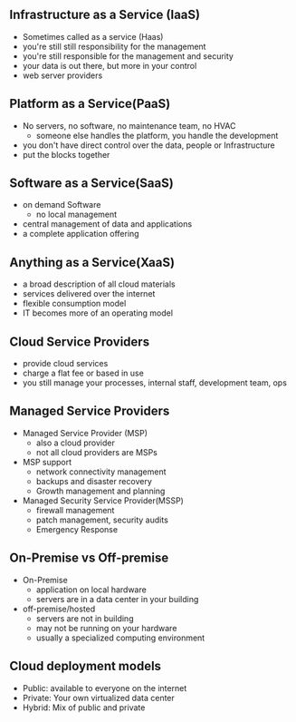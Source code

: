 ## Infrastructure as a Service (IaaS)

- Sometimes called as a service (Haas)
- you're still still responsibility for the management
- you're still responsible for the management and security
- your data is out there, but more in your control
- web server providers

## Platform as a Service(PaaS)

- No servers, no software, no maintenance team, no HVAC
  - someone else handles the platform, you handle the development
- you don't have direct control over the data, people or Infrastructure
- put the blocks together

## Software as a Service(SaaS)

- on demand Software
  - no local management
- central management of data and applications
- a complete application offering

## Anything as a Service(XaaS)

- a broad description of all cloud materials
- services delivered over the internet
- flexible consumption model
- IT becomes more of an operating model

## Cloud Service Providers

- provide cloud services
- charge a flat fee or based in use
- you still manage your processes, internal staff, development team, ops

## Managed Service Providers

- Managed Service Provider (MSP)
  - also a cloud provider
  - not all cloud providers are MSPs
- MSP support
  - network connectivity management
  - backups and disaster recovery
  - Growth management and planning
- Managed Security Service Provider(MSSP)
  - firewall management
  - patch management, security audits
  - Emergency Response

## On-Premise vs Off-premise

- On-Premise
  - application on local hardware
  - servers are in a data center in your building
- off-premise/hosted
  - servers are not in building
  - may not be running on your hardware
  - usually a specialized computing environment

## Cloud deployment models

- Public: available to everyone on the internet
- Private: Your own virtualized data center
- Hybrid: Mix of public and private
